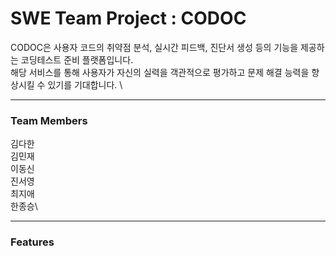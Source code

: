 # SWE Team Project : CODOC
CODOC은 사용자 코드의 취약점 분석, 실시간 피드백, 진단서 생성 등의 기능을 제공하는 코딩테스트 준비 플랫폼입니다.  
해당 서비스를 통해 사용자가 자신의 실력을 객관적으로 평가하고 문제 해결 능력을 향상시킬 수 있기를 기대합니다.  \


---
### Team Members
김다한\
김민재\
이동신\
진서영\
최지애\
한종승\

---
### Features
